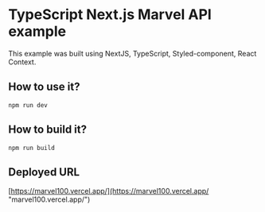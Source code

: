 # TypeScript Next.js Marvel API example

This example was built using NextJS, TypeScript, Styled-component, React Context. 

## How to use it?

```
npm run dev
```

## How to build it?

```
npm run build
```

## Deployed URL
[https://marvel100.vercel.app/](https://marvel100.vercel.app/ "marvel100.vercel.app/")
